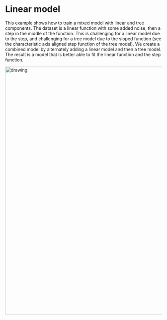 # Linear model
This example shows how to train a mixed model with linear and tree components. The dataset is a linear function with some added noise, then a step in the middle of the function. This is challenging for a linear model due to the step, and challenging for a tree model due to the sloped function (see the characteristic axis aligned step function of the tree model). We create a combined model by alternately adding a linear model and then a tree model. The result is a model that is better able to fit the linear function and the step function.

<img src="linear_model.png" alt="drawing" width="800"/>
